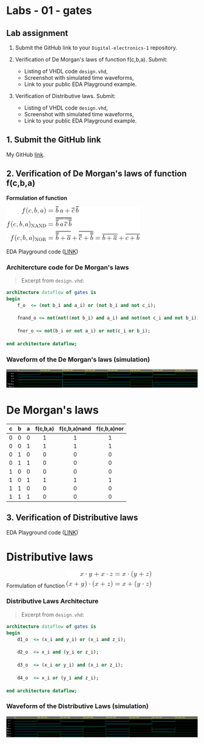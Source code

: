# Labs - 01 - gates

## Lab assignment

1. Submit the GitHub link to your `Digital-electronics-1` repository.

2. Verification of De Morgan's laws of function f(c,b,a). Submit:
    * Listing of VHDL code `design.vhd`,
    * Screenshot with simulated time waveforms,
    * Link to your public EDA Playground example.

3. Verification of Distributive laws. Submit:
    * Listing of VHDL code `design.vhd`,
    * Screenshot with simulated time waveforms,
    * Link to your public EDA Playground example.

## 1. Submit the GitHub link
My GitHub [link](https://github.com/SimonCieslar/Digital-electronics-1).

## 2. Verification of De Morgan's laws of function f(c,b,a)
**Formulation of function**

![DeMorgan](Images/DeMorganLaws.gif)

EDA Playground code ([LINK](https://www.edaplayground.com/x/8PuF))


### **Architercture code for De Morgan's laws**
> Excerpt from `design.vhd`:
```vhdl
architecture dataflow of gates is
begin
    f_o  <= (not b_i and a_i) or (not b_i and not c_i);
    
    fnand_o <= not(not((not b_i) and a_i) and not(not c_i and not b_i));
    
    fnor_o <= not(b_i or not a_i) or not(c_i or b_i);

end architecture dataflow;
```

### **Waveform of the De Morgan's laws (simulation)**
![DeMorganWaveform](Images/DeMorganWaveform.png)


# De Morgan's laws

| **c** | **b** |**a** | **f(c,b,a)** | **f(c,b,a)nand** | **f(c,b,a)nor** |
| :-: | :-: | :-: | :-: | :-: | :-: |
|  0  |  0  |  0  |  1  |  1  |  1  | 
|  0  |  0  |  1  |  1  |  1  |  1  |   
|  0  |  1  |  0  |  0  |  0  |  0  |    
|  0  |  1  |  1  |  0  |  0  |  0  |     
|  1  |  0  |  0  |  0  |  0  |  0  |   
|  1  |  0  |  1  |  1  |  1  |  1  |   
|  1  |  1  |  0  |  0  |  0  |  0  |    
|  1  |  1  |  1  |  0  |  0  |  0  |  


## 3. Verification of Distributive laws

EDA Playground code ([LINK](https://www.edaplayground.com/x/wQEb))

# Distributive laws
Formulation of function
![DistributivesLaws](Images/DistributivesLaws.png)

### **Distributive Laws Architecture**
> Excerpt from `design.vhd`:
```vhdl
architecture dataflow of gates is
begin
    d1_o  <= (x_i and y_i) or (x_i and z_i);
    
    d2_o  <= x_i and (y_i or z_i);
    
    d3_o  <= (x_i or y_i) and (x_i or z_i);
    
    d4_o  <= x_i or (y_i and z_i);
   
end architecture dataflow;
```
### **Waveform of the Distributive Laws (simulation)**
![DistributiveLawsWaveform](Images/DistributiveLawsWaveform.png)

